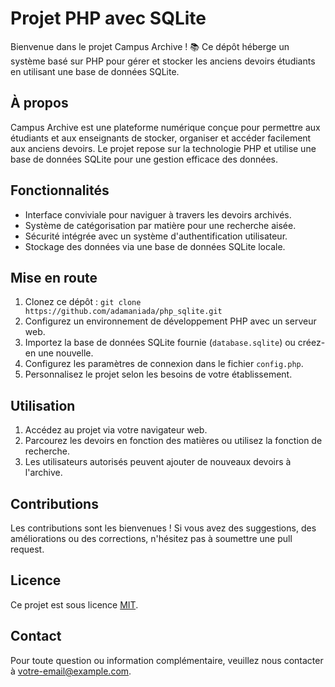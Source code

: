 # Projet PHP avec SQLite

Bienvenue dans le projet Campus Archive ! 📚 Ce dépôt héberge un système basé sur PHP pour gérer et stocker les anciens devoirs étudiants en utilisant une base de données SQLite.

## À propos

Campus Archive est une plateforme numérique conçue pour permettre aux étudiants et aux enseignants de stocker, organiser et accéder facilement aux anciens devoirs. Le projet repose sur la technologie PHP et utilise une base de données SQLite pour une gestion efficace des données.

## Fonctionnalités

- Interface conviviale pour naviguer à travers les devoirs archivés.
- Système de catégorisation par matière pour une recherche aisée.
- Sécurité intégrée avec un système d'authentification utilisateur.
- Stockage des données via une base de données SQLite locale.

## Mise en route

1. Clonez ce dépôt : `git clone https://github.com/adamaniada/php_sqlite.git`
2. Configurez un environnement de développement PHP avec un serveur web.
3. Importez la base de données SQLite fournie (`database.sqlite`) ou créez-en une nouvelle.
4. Configurez les paramètres de connexion dans le fichier `config.php`.
5. Personnalisez le projet selon les besoins de votre établissement.

## Utilisation

1. Accédez au projet via votre navigateur web.
2. Parcourez les devoirs en fonction des matières ou utilisez la fonction de recherche.
3. Les utilisateurs autorisés peuvent ajouter de nouveaux devoirs à l'archive.

## Contributions

Les contributions sont les bienvenues ! Si vous avez des suggestions, des améliorations ou des corrections, n'hésitez pas à soumettre une pull request.

## Licence

Ce projet est sous licence [MIT](LICENSE).

## Contact

Pour toute question ou information complémentaire, veuillez nous contacter à [votre-email@example.com](mailto:votre-email@example.com).

